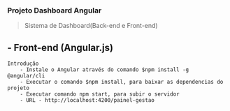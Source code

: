 ### Projeto Dashboard Angular

> Sistema de Dashboard(Back-end e Front-end)

## - Front-end (Angular.js)
    Introdução
        - Instale o Angular através do comando $npm install -g @angular/cli
        - Executar o comando $npm install, para baixar as dependencias do projeto
        - Executar comando npm start, para subir o servidor
        - URL - http://localhost:4200/painel-gestao
